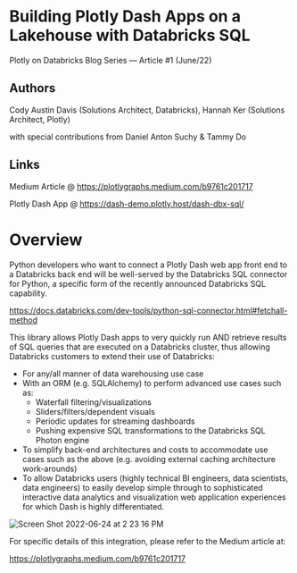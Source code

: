 # Building Plotly Dash Apps on a Lakehouse with Databricks SQL

Plotly on Databricks Blog Series — Article #1 (June/22)

## Authors 
Cody Austin Davis
 (Solutions Architect, Databricks), 
Hannah Ker
 (Solutions Architect, Plotly) 

   with special contributions from Daniel Anton Suchy & Tammy Do

## Links
Medium Article @ https://plotlygraphs.medium.com/b9761c201717

Plotly Dash App @ https://dash-demo.plotly.host/dash-dbx-sql/

# Overview

Python developers who want to connect a Plotly Dash web app front end to a Databricks back end will be well-served by the Databricks SQL connector for Python, a specific form of the recently announced Databricks SQL capability.

https://docs.databricks.com/dev-tools/python-sql-connector.html#fetchall-method

This library allows Plotly Dash apps to very quickly run AND retrieve results of SQL queries that are executed on a Databricks cluster, thus allowing Databricks customers to extend their use of Databricks:

- For any/all manner of data warehousing use case
- With an ORM (e.g. SQLAlchemy) to perform advanced use cases such as:
    - Waterfall filtering/visualizations
    - Sliders/filters/dependent visuals
    - Periodic updates for streaming dashboards
    - Pushing expensive SQL transformations to the Databricks SQL Photon engine
- To simplify back-end architectures and costs to accommodate use cases such as the above (e.g. avoiding external caching architecture work-arounds)
- To allow Databricks users (highly technical BI engineers, data scientists, data engineers) to easily develop simple through to sophisticated interactive data analytics and visualization web application experiences for which Dash is highly differentiated.

![Screen Shot 2022-06-24 at 2 23 16 PM](https://user-images.githubusercontent.com/48504233/175695446-511ebc34-e45b-4a6e-9cbb-ebf109428ddf.png)


For specific details of this integration, please refer to the Medium article at:

https://plotlygraphs.medium.com/b9761c201717
